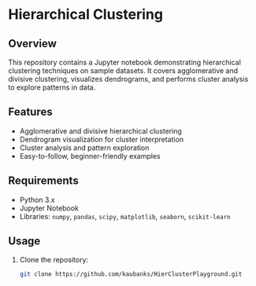 # Hierarchical Clustering

## Overview
This repository contains a Jupyter notebook demonstrating hierarchical clustering techniques on sample datasets. It covers agglomerative and divisive clustering, visualizes dendrograms, and performs cluster analysis to explore patterns in data.

## Features
- Agglomerative and divisive hierarchical clustering
- Dendrogram visualization for cluster interpretation
- Cluster analysis and pattern exploration
- Easy-to-follow, beginner-friendly examples

## Requirements
- Python 3.x
- Jupyter Notebook
- Libraries: `numpy`, `pandas`, `scipy`, `matplotlib`, `seaborn`, `scikit-learn`

## Usage
1. Clone the repository:  
   ```bash
   git clone https://github.com/kaubanks/HierClusterPlayground.git
